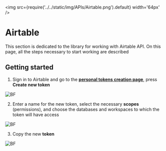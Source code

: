 ﻿---
id: Airtable
sidebar_class_name: Airtable
---

<img src={require('../../static/img/APIs/Airtable.png').default} width='64px' />

# Airtable

This section is dedicated to the library for working with Airtable API. On this page, all the steps necessary to start working are described

## Getting started

1. Sign in to Airtable and go to the **[personal tokens creation page](https://airtable.com/create/tokens)**, press **Create new token**

![BF](../../static/img/Docs/Airtable/1.png)

2. Enter a name for the new token, select the necessary **scopes** (permissions), and choose the databases and workspaces to which the token will have access

![BF](../../static/img/Docs/Airtable/2.png)

3. Copy the new **token**
	
![BF](../../static/img/Docs/Airtable/3.png)
